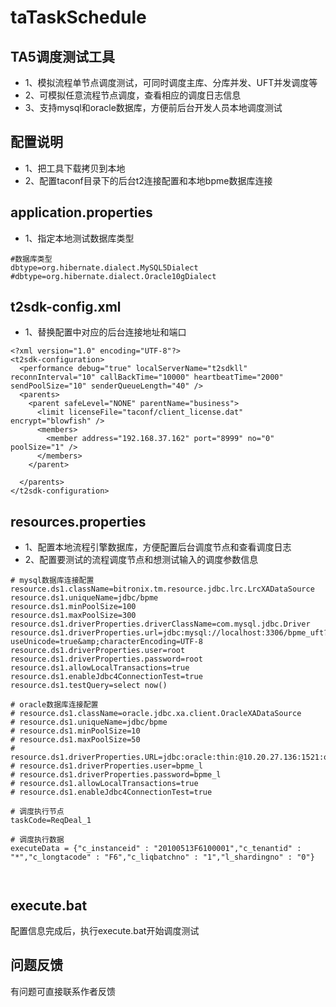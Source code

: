 # taTaskSchedule
## TA5调度测试工具
- 1、模拟流程单节点调度测试，可同时调度主库、分库并发、UFT并发调度等
- 2、可模拟任意流程节点调度，查看相应的调度日志信息
- 3、支持mysql和oracle数据库，方便前后台开发人员本地调度测试

## 配置说明
- 1、把工具下载拷贝到本地
- 2、配置taconf目录下的后台t2连接配置和本地bpme数据库连接
## application.properties
- 1、指定本地测试数据库类型
```
#数据库类型
dbtype=org.hibernate.dialect.MySQL5Dialect
#dbtype=org.hibernate.dialect.Oracle10gDialect
```
## t2sdk-config.xml
- 1、替换配置中对应的后台连接地址和端口
```
<?xml version="1.0" encoding="UTF-8"?>
<t2sdk-configuration>
  <performance debug="true" localServerName="t2sdkll" reconnInterval="10" callBackTime="10000" heartbeatTime="2000" sendPoolSize="10" senderQueueLength="40" />
  <parents>
    <parent safeLevel="NONE" parentName="business">
      <limit licenseFile="taconf/client_license.dat" encrypt="blowfish" />
      <members>
        <member address="192.168.37.162" port="8999" no="0" poolSize="1" />
      </members>
    </parent>

  </parents>
</t2sdk-configuration>
```
## resources.properties
- 1、配置本地流程引擎数据库，方便配置后台调度节点和查看调度日志
- 2、配置要测试的流程调度节点和想测试输入的调度参数信息
```
# mysql数据库连接配置
resource.ds1.className=bitronix.tm.resource.jdbc.lrc.LrcXADataSource
resource.ds1.uniqueName=jdbc/bpme
resource.ds1.minPoolSize=100
resource.ds1.maxPoolSize=300
resource.ds1.driverProperties.driverClassName=com.mysql.jdbc.Driver
resource.ds1.driverProperties.url=jdbc:mysql://localhost:3306/bpme_uft?useUnicode=true&amp;characterEncoding=UTF-8
resource.ds1.driverProperties.user=root
resource.ds1.driverProperties.password=root
resource.ds1.allowLocalTransactions=true
resource.ds1.enableJdbc4ConnectionTest=true
resource.ds1.testQuery=select now()

# oracle数据库连接配置
# resource.ds1.className=oracle.jdbc.xa.client.OracleXADataSource
# resource.ds1.uniqueName=jdbc/bpme
# resource.ds1.minPoolSize=10
# resource.ds1.maxPoolSize=50
# resource.ds1.driverProperties.URL=jdbc:oracle:thin:@10.20.27.136:1521:ora11g
# resource.ds1.driverProperties.user=bpme_l
# resource.ds1.driverProperties.password=bpme_l
# resource.ds1.allowLocalTransactions=true
# resource.ds1.enableJdbc4ConnectionTest=true

# 调度执行节点
taskCode=ReqDeal_1

# 调度执行数据 
executeData = {"c_instanceid" : "20100513F6100001","c_tenantid" : "*","c_longtacode" : "F6","c_liqbatchno" : "1","l_shardingno" : "0"}



```
## execute.bat
配置信息完成后，执行execute.bat开始调度测试

## 问题反馈
有问题可直接联系作者反馈

